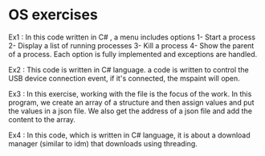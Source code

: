 # OS exercises

Ex1 :
In this code written in C# , a menu includes options 
1- Start a process 
2- Display a list of running processes 
3- Kill a process 
4- Show the parent of a process. 
Each option is fully implemented and exceptions are handled.

Ex2 :
This code is written in C# language.
a code is written to control the USB device connection event, if it's connected, the mspaint will open.

Ex3 :
In this exercise, working with the file is the focus of the work. 
In this program, we create an array of a structure and then assign values and put the values in a json file. 
We also get the address of a json file and add the content to the array.

Ex4 :
In this code, which is written in C# language, 
it is about a download manager (similar to idm) that downloads using threading.
